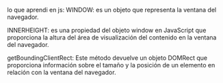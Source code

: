 lo que aprendi en js: 
WINDOW: es un objeto que representa la ventana del navegador.

INNERHEIGHT: es una propiedad del objeto window en JavaScript que proporciona la altura del área de visualización del contenido en la ventana del navegador.

getBoundingClientRect: Este método devuelve un objeto DOMRect que proporciona información sobre el tamaño y la posición de un elemento en relación con la ventana del navegador.